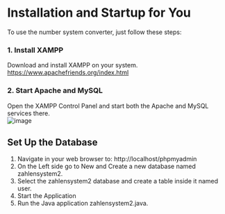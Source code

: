 # **Installation and Startup for You**  
To use the number system converter, just follow these steps:  
  
### 1. Install XAMPP  
Download and install XAMPP on your system.  
https://www.apachefriends.org/index.html
  
### 2. Start Apache and MySQL  
Open the XAMPP Control Panel and start both the Apache and MySQL services there.  
![image](https://github.com/user-attachments/assets/7fc84c4e-e808-4828-a116-c557715d3b69)
  
## Set Up the Database  
  
1. Navigate in your web browser to: http://localhost/phpmyadmin  
2. On the Left side go to New and Create a new database named zahlensystem2.  
3. Select the zahlensystem2 database and create a table inside it named user.  
4. Start the Application  
5. Run the Java application zahlensystem2.java.  

